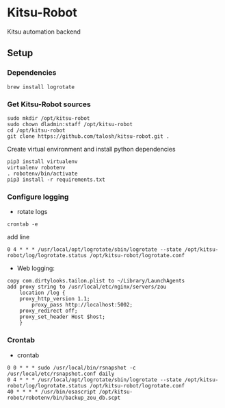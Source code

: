 # Kitsu-Robot
Kitsu automation backend

## Setup

### Dependencies
```
brew install logrotate
```

### Get Kitsu-Robot sources
```
sudo mkdir /opt/kitsu-robot
sudo chown dladmin:staff /opt/kitsu-robot
cd /opt/kitsu-robot
git clone https://github.com/talosh/kitsu-robot.git .
```

Create virtual environment and install python dependencies
```
pip3 install virtualenv
virtualenv robotenv
. robotenv/bin/activate
pip3 install -r requirements.txt
```

### Configure logging

* rotate logs
```
crontab -e
```

add line

```
0 4 * * * /usr/local/opt/logrotate/sbin/logrotate --state /opt/kitsu-robot/log/logrotate.status /opt/kitsu-robot/logrotate.conf
```

* Web logging:

```
copy com.dirtylooks.tailon.plist to ~/Library/LaunchAgents
add proxy string to /usr/local/etc/nginx/servers/zou
    location /log {
    proxy_http_version 1.1;
        proxy_pass http://localhost:5002;
	proxy_redirect off;
	proxy_set_header Host $host;
    }
```

### Crontab
* crontab
```
0 0 * * * sudo /usr/local/bin/rsnapshot -c /usr/local/etc/rsnapshot.conf daily
0 4 * * * /usr/local/opt/logrotate/sbin/logrotate --state /opt/kitsu-robot/log/logrotate.status /opt/kitsu-robot/logrotate.conf
40 * * * * /usr/bin/osascript /opt/kitsu-robot/robotenv/bin/backup_zou_db.scpt
```

